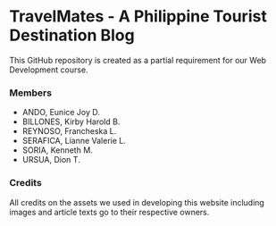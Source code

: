 # TravelMates - A Philippine Tourist Destination Blog
This GitHub repository is created as a partial requirement for our Web Development course.

### Members
- ANDO, Eunice Joy D.
- BILLONES, Kirby Harold B.
- REYNOSO, Francheska L.
- SERAFICA, Lianne Valerie L.
- SORIA, Kenneth M.
- URSUA, Dion T.

### Credits
All credits on the assets we used in developing this website including images and article texts go to their respective owners.

